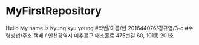 # MyFirstRepository
Hello My name is Kyung kyu young
#학번/이름/반
201644076/경규영/3-c
#수령방법/주소
택배 / 인천광역시 미추홀구 매소홀로 475번길 60, 101동 201호
